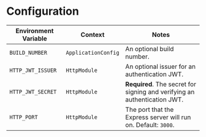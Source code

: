 # Configuration

| Environment Variable | Context             | Notes                                                                     |
| -------------------- | ------------------- | ------------------------------------------------------------------------- |
| `BUILD_NUMBER`       | `ApplicationConfig` | An optional build number.                                                 |
| `HTTP_JWT_ISSUER`    | `HttpModule`        | An optional issuer for an authentication JWT.                             |
| `HTTP_JWT_SECRET`    | `HttpModule`        | **Required**. The secret for signing and verifying an authentication JWT. |
| `HTTP_PORT`          | `HttpModule`        | The port that the Express server will run on. Default: `3000`.            |
